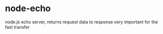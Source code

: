 node-echo
=========

node.js echo server, returns request data to response
very important for the fast transfer
